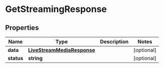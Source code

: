 
# GetStreamingResponse

## Properties

Name | Type | Description | Notes
------------ | ------------- | ------------- | -------------
**data** | [**LiveStreamMediaResponse**](LiveStreamMediaResponse.md) |  |  [optional]
**status** | **string** |  |  [optional]



